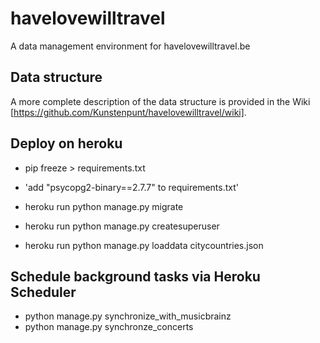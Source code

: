 # havelovewilltravel
A data management environment for havelovewilltravel.be

## Data structure

A more complete description of the data structure is provided in the Wiki [https://github.com/Kunstenpunt/havelovewilltravel/wiki].

## Deploy on heroku

- pip freeze > requirements.txt
- 'add "psycopg2-binary==2.7.7" to requirements.txt'

- heroku run python manage.py migrate
- heroku run python manage.py createsuperuser
- heroku run python manage.py loaddata citycountries.json


## Schedule background tasks via Heroku Scheduler
- python manage.py synchronize_with_musicbrainz
- python manage.py synchronze_concerts